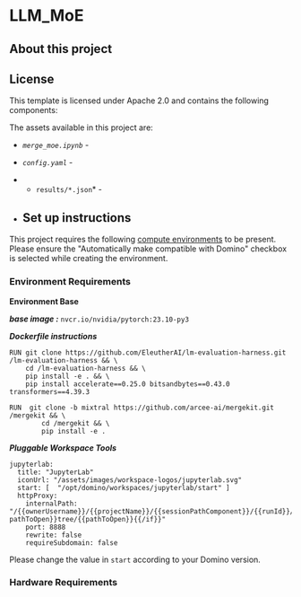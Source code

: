 # LLM_MoE

## About this project

## License
This template is licensed under Apache 2.0 and contains the following components: 

The assets available in this project are:

* *`merge_moe.ipynb`* -
* *`config.yaml`* -
* * `results/*.json`* -

* ## Set up instructions

This project requires the following [compute environments](https://docs.dominodatalab.com/en/latest/user_guide/f51038/environments/) to be present. Please ensure the "Automatically make compatible with Domino" checkbox is selected while creating the environment.


### Environment Requirements

**Environment Base**

***base image :*** `nvcr.io/nvidia/pytorch:23.10-py3`

***Dockerfile instructions***
```
RUN git clone https://github.com/EleutherAI/lm-evaluation-harness.git /lm-evaluation-harness && \
    cd /lm-evaluation-harness && \
    pip install -e . && \
    pip install accelerate==0.25.0 bitsandbytes==0.43.0 transformers==4.39.3

RUN  git clone -b mixtral https://github.com/arcee-ai/mergekit.git /mergekit && \
		cd /mergekit && \
 		pip install -e .
```
***Pluggable Workspace Tools*** 
```
jupyterlab:
  title: "JupyterLab"
  iconUrl: "/assets/images/workspace-logos/jupyterlab.svg"
  start: [  "/opt/domino/workspaces/jupyterlab/start" ]
  httpProxy:
    internalPath: "/{{ownerUsername}}/{{projectName}}/{{sessionPathComponent}}/{{runId}}/{{#if pathToOpen}}tree/{{pathToOpen}}{{/if}}"
    port: 8888
    rewrite: false
    requireSubdomain: false
```
Please change the value in `start` according to your Domino version.

### Hardware Requirements

